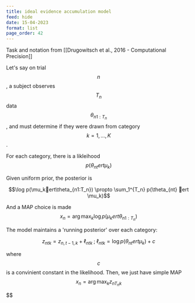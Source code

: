 ```yaml
---
title: ideal evidence accumulation model
feed: hide
date: 15-04-2023
format: list
page_order: 42
---
```



Task and notation from [[Drugowitsch et al., 2016 - Computational Precision]]

Let's say on trial $$n$$, a subject observes $$T_n$$ data $$\theta_{n1:T_n}$$, and must determine if they were drawn from category $$k = 1,...,K$$.

For each category, there is a likleihood $$p(\theta_{nt} ert \mu_k)$$

Given uniform prior, the posterior is 

$$\log p(\mu_kert\theta_{n1:T_n}) \propto \sum_1^{T_n} p(\theta_{nt} ert \mu_k)$$

And a MAP choice is made $$x_n = \arg\max_k \log p(\mu_kert\theta_{n1:T_n})$$

The model maintains a 'running posterior' over each category:

$$z_{ntk} = z_{n,t-1,k} + \ell_{ntk} \;;\; \ell_{ntk} = \log p(\theta_{nt} ert \mu_k) + c$$

where $$c$$ is a convinient constant in the likelihood. Then, we just have simple MAP $$x_n = \arg\max_k z_{nT_nk}$$


$$